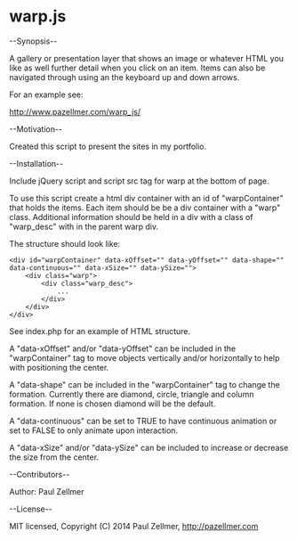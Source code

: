 warp.js
=======

--Synopsis--

A gallery or presentation layer that shows an image or whatever HTML you like as well further detail when you click on an item.  Items can also be navigated through using an the keyboard up and down arrows.

For an example see:

http://www.pazellmer.com/warp_js/

--Motivation--

Created this script to present the sites in my portfolio.  

--Installation--

Include jQuery script and script src tag for warp at the bottom of page.

To use this script create a html div container with an id of "warpContainer" that holds the items.  Each item should be be a div container with a "warp" class.  Additional information should be held in a div with a class of "warp_desc" with in the parent warp div.  

The structure should look like:

	<div id="warpContainer" data-xOffset="" data-yOffset="" data-shape="" data-continuous="" data-xSize="" data-ySize="">
		<div class="warp">
			<div class="warp_desc">
				...
			</div>
		</div>
	</div>

See index.php for an example of HTML structure.

A "data-xOffset" and/or "data-yOffset" can be included in the "warpContainer" tag to move objects vertically and/or horizontally to help with positioning the center.

A "data-shape" can be included in the "warpContainer" tag to change the formation.  Currently there are diamond, circle, triangle and column formation.  If none is chosen diamond will be the default.

A "data-continuous" can be set to TRUE to have continuous animation or set to FALSE to only animate upon interaction.

A "data-xSize" and/or "data-ySize" can be included to increase or decrease the size from the center.

--Contributors--

Author: Paul Zellmer

--License--

MIT licensed, Copyright (C) 2014 Paul Zellmer, http://pazellmer.com


